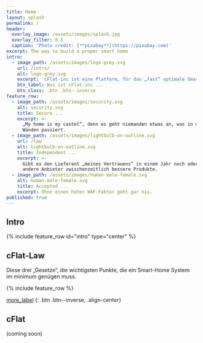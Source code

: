 ```yaml
---
title: Home
layout: splash
permalink: /
header:
  overlay_image: /assets/images/splash.jpg
  overlay_filter: 0.5
  caption: 'Photo credit: [**pixabay**](https://pixabay.com)'
excerpt: The way to build a proper smart home
intro:
  - image_path: /assets/images/logo-grey.svg
    url: /intro/
    alt: logo-grey.svg
    excerpt: 'cFlat-inc ist eine Platform, für das „fast“ optimale Smart-Home System'
    btn_label: Was ist cFlat-inc ...
    btn_class: .btn .btn--inverse
feature_row:
  - image_path: /assets/images/security.svg
    alt: security.svg
    title: Secure ...
    excerpt: >-
      „My home is my castel“, denn es geht niemanden etwas an, was in meinen 4
      Wänden passiert.
  - image_path: /assets/images/lightbulb-on-outline.svg
    url: /law
    alt: lightbulb-on-outline.svg
    title: Independent ...
    excerpt: >-
      Gibt es den Lieferant „meines Vertrauens“ in einem Jahr noch oder haben
      andere Anbieter zwischenzeitlich bessere Produkte.
  - image_path: /assets/images/human-male-female.svg
    alt: human-male-female.svg
    title: Accepted ...
    excerpt: Ohne einen hohen WAF-Faktor geht gar nix.
published: true
---
```

<p></p>

## Intro

{% include feature_row id="intro" type="center" %}

## cFlat-Law

Diese drei „Gesetze“, die wichtigsten Punkte, die ein Smart-Home System im minimum genügen muss.

{% include feature_row %}

[more_label]('/law')
{: .btn .btn--inverse, .align-center}

## cFlat

(coming soon)
